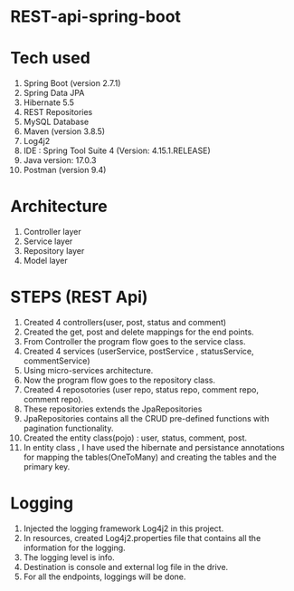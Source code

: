 # REST-api-spring-boot

# Tech used 
1.  Spring Boot (version 2.7.1)
2.  Spring Data JPA
3.  Hibernate 5.5
4.  REST Repositories 
5.  MySQL Database
6.  Maven (version 3.8.5)
7.  Log4j2 
8.  IDE : Spring Tool Suite 4 (Version: 4.15.1.RELEASE)
9.  Java version: 17.0.3
10. Postman (version 9.4)

# Architecture

1. Controller layer
2. Service layer 
3. Repository layer
4. Model layer

# STEPS (REST Api)
1. Created 4 controllers(user, post, status and comment)
2. Created the get, post and delete mappings for the end points.
3. From Controller the program flow goes to the service class.
4. Created 4 services (userService, postService , statusService, commentService)
5. Using micro-services architecture.
6. Now the program flow goes to the repository class.
7. Created 4 reposotories (user repo, status repo, comment repo, comment repo).
8. These repositories extends the JpaRepositories
9. JpaRepositories contains all the CRUD pre-defined functions with pagination functionality.
10. Created the entity class(pojo) : user, status, comment, post.
11. In entity class , I have used the hibernate and persistance annotations for mapping the tables(OneToMany) and creating the tables and the primary key.

# Logging 
1. Injected the logging framework Log4j2 in this project.
2. In resources, created Log4j2.properties file that contains all the information for the logging.
3. The logging level is info.
4. Destination is console and external log file in the drive.
5. For all the endpoints, loggings will be done.

<img src = "   ">
